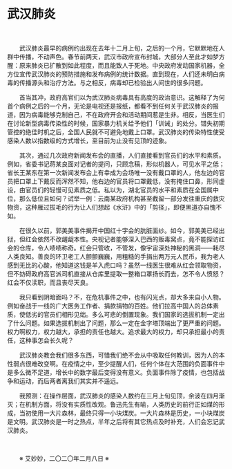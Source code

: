 # 武汉肺炎

&emsp;&emsp;

&emsp;&emsp;武汉肺炎最早的病例约出现在去年十二月上旬，之后的一个月，它默默地在人群中传播，不动声色。春节前两天，武汉市政府宣布封城，大部分人至此才如梦方醒：原来肺炎已扩散到如此程度，而且能致人于死地。中央政府发动国家机器，全方位宣传武汉肺炎的预防措施和发布病例的统计数据。直到现在，人们还未明白病毒的传播源头和治疗方法。与之相反，病毒却已检验出人间世的很多问题。

&emsp;&emsp;首当其冲，政府高官们以为武汉肺炎病毒具有高度的政治意识。这解释了为何首个病例之后的一个月，无论是电视还是报纸，都看不到任何关于武汉肺炎的报道，因为病毒能够克制自己，不在政府开会和活动期间惹是生非。相反，当医生们在讨论新型病毒传染性的时候，国家暴力机关给予他们「训诫」的处分。错失初期管控的绝佳时机之后，全国人民就不可避免地戴上口罩。武汉肺炎的传染特性使受感染人数以指数级的方式增长，至目前为止没有见顶的迹象。

&emsp;&emsp;其次，通过几次政府新闻发布会的直播，人们直接看到官员们的水平和素质。例如，省委书记蒋某良面对记者的提问，只顾念稿，形似机器人，可见水平之低；省长王某东在第一次新闻发布会上有幸成为会场唯一没有戴口罩的人，他左边的官员把口罩上下戴反而浑然不知，他右边的官员将口罩戴低，没有掩住口鼻，形同虚设，由官员们的轻慢可见素质之低。私以为，湖北官员的水平和素质在全国属中位，那么低位且如何？试举一例：云南某政府机构甚至截留一部分发往重庆的救灾物资，这种雁过拔毛的行为让人们想起《水浒》中的「剪径」，即便黑道亦自愧不如。

&emsp;&emsp;在很久以前，郭美美事件揭开中国红十字会的肮脏面纱。如今，郭美美已经出狱，但红会依然不改龌龊本性。央视记者能够深入巴西的贩毒窝点，竟不能探访红会的仓库，令人啧啧称奇。红会只管收，不管发，像宇宙深处神秘的黑洞——耗尽人类良知。善良的环卫老工人颤颤巍巍，用粗糙的手捐出两万元人民币，我为老人感到无比的心酸，他知道这钱是羊入虎口吗？虽然一线医生很难从红会领取物资，但不妨碍政府高官派司机直接从仓库里提取一整箱口罩扬长而去，怎不令人愤怒？红会不仅渎职，而且丧尽天良。

&emsp;&emsp;我只看到阴暗面吗？不，在危机事件之中，也有闪光点，却大多来自小人物。例如奋战于一线的广大医务工作者、捐款捐物的百姓。他们拉高中国人的总体素质，使低劣的官员们相形见绌。多么可悲的倒置现象。我们国家的选拔机制一定出了什么问题。如果选拔机制出了问题，那么一定在金字塔顶端出了更严重的问题。权力啊权力，权力越大，承担的责任也越大。追求最大的权力，却只承担最小的责任，这种事怎会长久呢？

&emsp;&emsp;武汉肺炎教会我们很多东西，可惜我们绝不会从中吸取任何教训，因为人的本性弱点很难改变啊。在疫情之中，至少提醒人们，任何个体在大范围的负面事件中是多么微不足道，增长中的数字最后变得没有意义。负面事件除了疫情，也包括战争和运动，而后两者离我们其实并不遥远。

&emsp;&emsp;我预测：在操作层面，武汉肺炎的感染人数约在三月上旬见顶，余波在四月渐灭；在机制方面，将没有实质性改观。鲁迅先生有喻，人类历史的前行正如煤的形成，当初使用一大片森林，最终只得一小块煤炭。一大片森林是历史，一小块煤炭是文明。武汉肺炎是一时之热点，半年之后将有其它热点及时补充，人们会忘记武汉肺炎。

&emsp;&emsp;

&emsp;&emsp;※ 艾妙妙，二〇二〇年二月八日 ※
